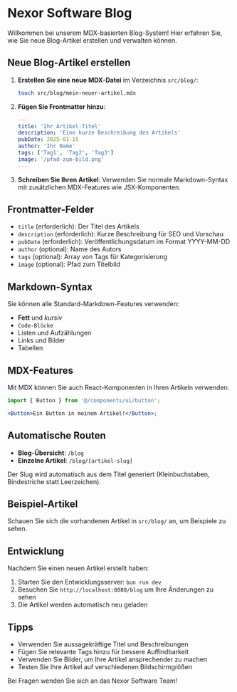# Nexor Software Blog

Willkommen bei unserem MDX-basierten Blog-System! Hier erfahren Sie, wie Sie neue Blog-Artikel erstellen und verwalten können.

## Neue Blog-Artikel erstellen

1. **Erstellen Sie eine neue MDX-Datei** im Verzeichnis `src/blog/`:

   ```bash
   touch src/blog/mein-neuer-artikel.mdx
   ```

2. **Fügen Sie Frontmatter hinzu**:

   ```yaml
   ---
   title: 'Ihr Artikel-Titel'
   description: 'Eine kurze Beschreibung des Artikels'
   pubDate: 2025-01-15
   author: 'Ihr Name'
   tags: ['Tag1', 'Tag2', 'Tag3']
   image: '/pfad-zum-bild.png'
   ---
   ```

3. **Schreiben Sie Ihren Artikel**:
   Verwenden Sie normale Markdown-Syntax mit zusätzlichen MDX-Features wie JSX-Komponenten.

## Frontmatter-Felder

- `title` (erforderlich): Der Titel des Artikels
- `description` (erforderlich): Kurze Beschreibung für SEO und Vorschau
- `pubDate` (erforderlich): Veröffentlichungsdatum im Format YYYY-MM-DD
- `author` (optional): Name des Autors
- `tags` (optional): Array von Tags für Kategorisierung
- `image` (optional): Pfad zum Titelbild

## Markdown-Syntax

Sie können alle Standard-Markdown-Features verwenden:

- **Fett** und _kursiv_
- `Code-Blöcke`
- Listen und Aufzählungen
- Links und Bilder
- Tabellen

## MDX-Features

Mit MDX können Sie auch React-Komponenten in Ihren Artikeln verwenden:

```jsx
import { Button } from '@/components/ui/button';

<Button>Ein Button in meinem Artikel!</Button>;
```

## Automatische Routen

- **Blog-Übersicht**: `/blog`
- **Einzelne Artikel**: `/blog/[artikel-slug]`

Der Slug wird automatisch aus dem Titel generiert (Kleinbuchstaben, Bindestriche statt Leerzeichen).

## Beispiel-Artikel

Schauen Sie sich die vorhandenen Artikel in `src/blog/` an, um Beispiele zu sehen.

## Entwicklung

Nachdem Sie einen neuen Artikel erstellt haben:

1. Starten Sie den Entwicklungsserver: `bun run dev`
2. Besuchen Sie `http://localhost:8080/blog` um Ihre Änderungen zu sehen
3. Die Artikel werden automatisch neu geladen

## Tipps

- Verwenden Sie aussagekräftige Titel und Beschreibungen
- Fügen Sie relevante Tags hinzu für bessere Auffindbarkeit
- Verwenden Sie Bilder, um Ihre Artikel ansprechender zu machen
- Testen Sie Ihre Artikel auf verschiedenen Bildschirmgrößen

Bei Fragen wenden Sie sich an das Nexor Software Team!
